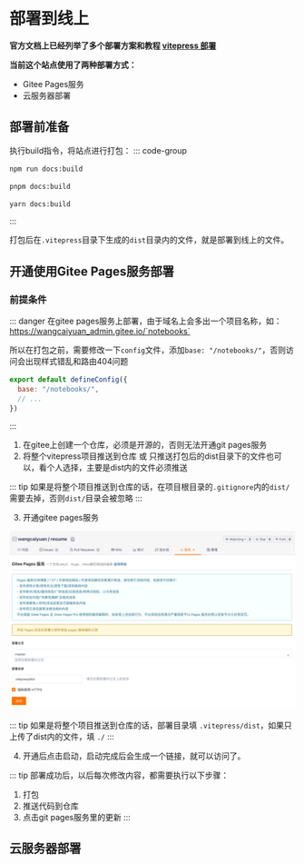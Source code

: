 # 部署到线上

**官方文档上已经列举了多个部署方案和教程 [vitepress 部署](https://vitepress.dev/guide/deploy)**

**当前这个站点使用了两种部署方式：**

- Gitee Pages服务
- 云服务器部署

## 部署前准备

执行build指令，将站点进行打包：
::: code-group

```sh [npm]
npm run docs:build
```

```sh [pnpm]
pnpm docs:build
```

```sh [yarn]
yarn docs:build
```

:::

打包后在`.vitepress`目录下生成的`dist`目录内的文件，就是部署到线上的文件。

## 开通使用Gitee Pages服务部署

### 前提条件

::: danger
在gitee pages服务上部署，由于域名上会多出一个项目名称，如：https://wangcaiyuan_admin.gitee.io/`notebooks`

所以在打包之前，需要修改一下`config`文件，添加`base: "/notebooks/"`，否则访问会出现样式错乱和路由404问题

```js
export default defineConfig({
  base: "/notebooks/",
  // ...
})
```
:::

1. 在gitee上创建一个仓库，必须是开源的，否则无法开通git pages服务
2. 将整个vitepress项目推送到仓库 或 只推送打包后的dist目录下的文件也可以，看个人选择，主要是dist内的文件必须推送

::: tip
如果是将整个项目推送到仓库的话，在项目根目录的`.gitignore`内的`dist/`需要去掉，否则`dist/`目录会被忽略
:::

3. 开通gitee pages服务

![An image](../../../images/vitepress-deploy.png)

::: tip
如果是将整个项目推送到仓库的话，部署目录填 `.vitepress/dist`，如果只上传了dist内的文件，填 `./`
:::

4. 开通后点击启动，启动完成后会生成一个链接，就可以访问了。

::: tip
部署成功后，以后每次修改内容，都需要执行以下步骤：
1. 打包
2. 推送代码到仓库
3. 点击git pages服务里的更新
:::


## 云服务器部署
